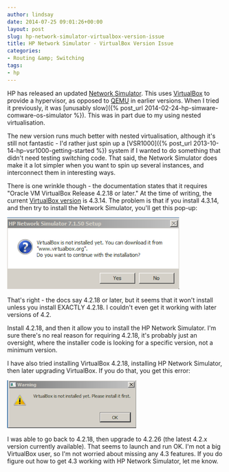 ```yaml
---
author: lindsay
date: 2014-07-25 09:01:26+00:00
layout: post
slug: hp-network-simulator-virtualbox-version-issue
title: HP Network Simulator - VirtualBox Version Issue
categories:
- Routing &amp; Switching
tags:
- hp
---
```


HP has released an updated [Network Simulator](http://h20566.www2.hp.com/portal/site/hpsc/public/psi/home?sp4ts.oid=7107837&ac.admitted=1406274014017.876444892.199480143#downloadOptions). This uses [VirtualBox](http://www.virtualbox.org/) to provide a hypervisor, as opposed to [QEMU](http://www.qemu.org/) in earlier versions. When I tried it previously, it was [unusably slow]({% post_url 2014-02-24-hp-simware-comware-os-simulator %}). This was in part due to my using nested virtualisation.

The new version runs much better with nested virtualisation, although it's still not fantastic - I'd rather just spin up a [VSR1000]({% post_url 2013-10-14-hp-vsr1000-getting-started %}) system if I wanted to do something that didn't need testing switching code. That said, the Network Simulator does make it a lot simpler when you want to spin up several instances, and interconnect them in interesting ways.

There is one wrinkle though - the documentation states that it requires "Oracle VM VirtualBox Release 4.2.18 or later." At the time of writing, the current [VirtualBox version](https://www.virtualbox.org/wiki/Downloads) is 4.3.14. The problem is that if you install 4.3.14, and then try to install the Network Simulator, you'll get this pop-up:

[![VirtualBox error](/assets/2014/07/VirtualBox-error.png)](/assets/2014/07/VirtualBox-error.png)

That's right - the docs say 4.2.18 or later, but it seems that it won't install unless you install EXACTLY 4.2.18. I couldn't even get it working with later versions of 4.2.

Install 4.2.18, and then it allow you to install the HP Network Simulator. I'm sure there's no real reason for requiring 4.2.18, it's probably just an oversight, where the installer code is looking for a specific version, not a minimum version.

I have also tried installing VirtualBox 4.2.18, installing HP Network Simulator, then later upgrading VirtualBox. If you do that, you get this error:

[![VirtualBox not installed](/assets/2014/07/VirtualBox-not-installed.png)](/assets/2014/07/VirtualBox-not-installed.png)

I was able to go back to 4.2.18, then upgrade to 4.2.26 (the latest 4.2.x version currently available). That seems to launch and run OK. I'm not a big VirtualBox user, so I'm not worried about missing any 4.3 features. If you do figure out how to get 4.3 working with HP Network Simulator, let me know.
